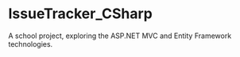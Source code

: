 # IssueTracker_CSharp

A school project, exploring the ASP.NET MVC and Entity Framework technologies.
